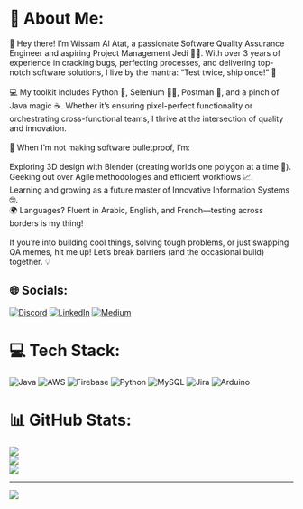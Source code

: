 # 💫 About Me:
👋 Hey there! I’m Wissam Al Atat, a passionate Software Quality Assurance Engineer and aspiring Project Management Jedi 🧙‍♂️. With over 3 years of experience in cracking bugs, perfecting processes, and delivering top-notch software solutions, I live by the mantra: “Test twice, ship once!” 🚀<br><br>💻 My toolkit includes Python 🐍, Selenium 🕵️‍♂️, Postman 📮, and a pinch of Java magic ☕. Whether it’s ensuring pixel-perfect functionality or orchestrating cross-functional teams, I thrive at the intersection of quality and innovation.<br><br>🎯 When I’m not making software bulletproof, I’m:<br><br>Exploring 3D design with Blender (creating worlds one polygon at a time 🌌).<br>Geeking out over Agile methodologies and efficient workflows 📈.<br>Learning and growing as a future master of Innovative Information Systems 🤓.<br>🌍 Languages? Fluent in Arabic, English, and French—testing across borders is my thing!<br><br>If you’re into building cool things, solving tough problems, or just swapping QA memes, hit me up! Let’s break barriers (and the occasional build) together. 💡


## 🌐 Socials:
[![Discord](https://img.shields.io/badge/Discord-%237289DA.svg?logo=discord&logoColor=white)](https://discord.gg/https://discord.gg/yuXX7dJCCA) [![LinkedIn](https://img.shields.io/badge/LinkedIn-%230077B5.svg?logo=linkedin&logoColor=white)](https://linkedin.com/in/https://www.linkedin.com/in/wissam-al-atat-a0ba462b4/) [![Medium](https://img.shields.io/badge/Medium-12100E?logo=medium&logoColor=white)](https://medium.com/@https://medium.com/@wissamatat1) 

# 💻 Tech Stack:
![Java](https://img.shields.io/badge/java-%23ED8B00.svg?style=for-the-badge&logo=openjdk&logoColor=white) ![AWS](https://img.shields.io/badge/AWS-%23FF9900.svg?style=for-the-badge&logo=amazon-aws&logoColor=white) ![Firebase](https://img.shields.io/badge/firebase-%23039BE5.svg?style=for-the-badge&logo=firebase) ![Python](https://img.shields.io/badge/python-3670A0?style=for-the-badge&logo=python&logoColor=ffdd54) ![MySQL](https://img.shields.io/badge/mysql-4479A1.svg?style=for-the-badge&logo=mysql&logoColor=white) ![Jira](https://img.shields.io/badge/jira-%230A0FFF.svg?style=for-the-badge&logo=jira&logoColor=white) ![Arduino](https://img.shields.io/badge/-Arduino-00979D?style=for-the-badge&logo=Arduino&logoColor=white)
# 📊 GitHub Stats:
![](https://github-readme-stats.vercel.app/api?username=WissamAlAtat&theme=dracula&hide_border=false&include_all_commits=true&count_private=false)<br/>
![](https://github-readme-streak-stats.herokuapp.com/?user=WissamAlAtat&theme=dracula&hide_border=false)<br/>
![](https://github-readme-stats.vercel.app/api/top-langs/?username=WissamAlAtat&theme=dracula&hide_border=false&include_all_commits=true&count_private=false&layout=compact)

---
[![](https://visitcount.itsvg.in/api?id=WissamAlAtat&icon=0&color=0)](https://visitcount.itsvg.in)

<!-- Proudly created with GPRM ( https://gprm.itsvg.in ) -->
